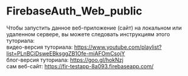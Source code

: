 # FirebaseAuth_Web_public
Чтобы запустить данное веб-приложение (сайт) на локальном или удаленном сервере, вы можете следовать инструкциям этого туториала:  
видео-версия туториала: https://www.youtube.com/playlist?list=PLnBCiDsweEBksggZB1Ofe-miAFOmCsojY  
блог-версия туториала: https://goo.gl/hokNzj  
сам веб-сайт: https://fir-testapp-8a093.firebaseapp.com/
